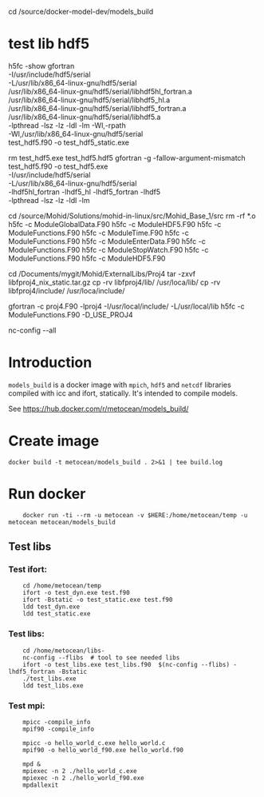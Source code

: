 cd /source/docker-model-dev/models_build

# test lib hdf5

h5fc -show
gfortran \
-I/usr/include/hdf5/serial \
-L/usr/lib/x86_64-linux-gnu/hdf5/serial \
/usr/lib/x86_64-linux-gnu/hdf5/serial/libhdf5hl_fortran.a \
/usr/lib/x86_64-linux-gnu/hdf5/serial/libhdf5_hl.a \
/usr/lib/x86_64-linux-gnu/hdf5/serial/libhdf5_fortran.a \
/usr/lib/x86_64-linux-gnu/hdf5/serial/libhdf5.a \
-lpthread -lsz -lz -ldl -lm -Wl,-rpath \
-Wl,/usr/lib/x86_64-linux-gnu/hdf5/serial \
test_hdf5.f90 -o test_hdf5_static.exe

rm test_hdf5.exe test_hdf5.hdf5
gfortran -g -fallow-argument-mismatch \
test_hdf5.f90 -o test_hdf5.exe \
-I/usr/include/hdf5/serial \
-L/usr/lib/x86_64-linux-gnu/hdf5/serial \
-lhdf5hl_fortran -lhdf5_hl -lhdf5_fortran -lhdf5 \
-lpthread -lsz -lz -ldl -lm






cd /source/Mohid/Solutions/mohid-in-linux/src/Mohid_Base_1/src
rm -rf *.o
h5fc -c ModuleGlobalData.F90
h5fc -c ModuleHDF5.F90
h5fc -c ModuleFunctions.F90
h5fc -c ModuleTime.F90
h5fc -c ModuleFunctions.F90
h5fc -c ModuleEnterData.F90
h5fc -c ModuleFunctions.F90
h5fc -c ModuleStopWatch.F90
h5fc -c ModuleFunctions.F90
h5fc -c ModuleHDF5.F90


cd /Documents/mygit/Mohid/ExternalLibs/Proj4
tar -zxvf libfproj4_nix_static.tar.gz
cp -rv libfproj4/lib/ /usr/loca/lib/
cp -rv libfproj4/include/ /usr/loca/include/

gfortran -c proj4.F90 -lproj4 -I/usr/local/include/ -L/usr/local/lib
h5fc -c ModuleFunctions.F90 -D_USE_PROJ4














nc-config --all


# Introduction

`models_build` is a docker image with `mpich`, `hdf5` and `netcdf` libraries compiled with icc and ifort, statically.
It's intended to compile models.

See https://hub.docker.com/r/metocean/models_build/

# Create image

    docker build -t metocean/models_build . 2>&1 | tee build.log

# Run docker
```
    docker run -ti --rm -u metocean -v $HERE:/home/metocean/temp -u metocean metocean/models_build

```
## Test libs

### Test ifort:

```
    cd /home/metocean/temp
    ifort -o test_dyn.exe test.f90
    ifort -Bstatic -o test_static.exe test.f90
    ldd test_dyn.exe
    ldd test_static.exe
```

### Test libs:

```
    cd /home/metocean/libs-
    nc-config --flibs  # tool to see needed libs
    ifort -o test_libs.exe test_libs.f90  $(nc-config --flibs) -lhdf5_fortran -Bstatic
    ./test_libs.exe
    ldd test_libs.exe

```

### Test mpi:

```
    mpicc -compile_info
    mpif90 -compile_info

    mpicc -o hello_world_c.exe hello_world.c
    mpif90 -o hello_world_f90.exe hello_world.f90
    
    mpd &
    mpiexec -n 2 ./hello_world_c.exe
    mpiexec -n 2 ./hello_world_f90.exe
    mpdallexit



